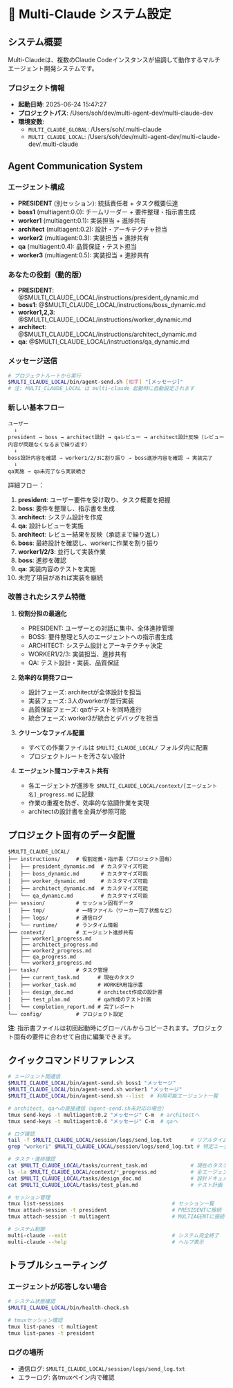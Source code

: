 # 🤖 Multi-Claude システム設定

## システム概要

Multi-Claudeは、複数のClaude Codeインスタンスが協調して動作するマルチエージェント開発システムです。

### プロジェクト情報
- **起動日時**: 2025-06-24 15:47:27
- **プロジェクトパス**: /Users/soh/dev/multi-agent-dev/multi-claude-dev
- **環境変数**:
  - `MULTI_CLAUDE_GLOBAL`: /Users/soh/.multi-claude
  - `MULTI_CLAUDE_LOCAL`: /Users/soh/dev/multi-agent-dev/multi-claude-dev/.multi-claude

## Agent Communication System

### エージェント構成

- **PRESIDENT** (別セッション): 統括責任者 + タスク概要伝達
- **boss1** (multiagent:0.0): チームリーダー + 要件整理・指示書生成
- **worker1** (multiagent:0.1): 実装担当 + 進捗共有
- **architect** (multiagent:0.2): 設計・アーキテクチャ担当
- **worker2** (multiagent:0.3): 実装担当 + 進捗共有
- **qa** (multiagent:0.4): 品質保証・テスト担当
- **worker3** (multiagent:0.5): 実装担当 + 進捗共有

### あなたの役割（動的版）

- **PRESIDENT**: @$MULTI_CLAUDE_LOCAL/instructions/president_dynamic.md
- **boss1**: @$MULTI_CLAUDE_LOCAL/instructions/boss_dynamic.md
- **worker1,2,3**: @$MULTI_CLAUDE_LOCAL/instructions/worker_dynamic.md
- **architect**: @$MULTI_CLAUDE_LOCAL/instructions/architect_dynamic.md
- **qa**: @$MULTI_CLAUDE_LOCAL/instructions/qa_dynamic.md

### メッセージ送信

```bash
# プロジェクトルートから実行
$MULTI_CLAUDE_LOCAL/bin/agent-send.sh [相手] "[メッセージ]"
# 注: MULTI_CLAUDE_LOCAL は multi-claude 起動時に自動設定されます
```

### 新しい基本フロー

```
ユーザー 
  ↓
president → boss → architect設計 → qaレビュー → architect設計反映（レビュー内容が問題なくなるまで繰り返す）
  ↓
boss設計内容を確認 → worker1/2/3に割り振り → boss進捗内容を確認 → 実装完了
  ↓
qa実施 → qa未完了なら実装続き
```

詳細フロー：
1. **president**: ユーザー要件を受け取り、タスク概要を把握
2. **boss**: 要件を整理し、指示書を生成
3. **architect**: システム設計を作成
4. **qa**: 設計レビューを実施
5. **architect**: レビュー結果を反映（承認まで繰り返し）
6. **boss**: 最終設計を確認し、workerに作業を割り振り
7. **worker1/2/3**: 並行して実装作業
8. **boss**: 進捗を確認
9. **qa**: 実装内容のテストを実施
10. 未完了項目があれば実装を継続

### 改善されたシステム特徴

1. **役割分担の最適化**
   - PRESIDENT: ユーザーとの対話に集中、全体進捗管理
   - BOSS: 要件整理と5人のエージェントへの指示書生成
   - ARCHITECT: システム設計とアーキテクチャ決定
   - WORKER1/2/3: 実装担当、進捗共有
   - QA: テスト設計・実装、品質保証

2. **効率的な開発フロー**
   - 設計フェーズ: architectが全体設計を担当
   - 実装フェーズ: 3人のworkerが並行実装
   - 品質保証フェーズ: qaがテストを同時進行
   - 統合フェーズ: worker3が統合とデバッグを担当

3. **クリーンなファイル配置**
   - すべての作業ファイルは `$MULTI_CLAUDE_LOCAL/` フォルダ内に配置
   - プロジェクトルートを汚さない設計

4. **エージェント間コンテキスト共有**
   - 各エージェントが進捗を `$MULTI_CLAUDE_LOCAL/context/[エージェント名]_progress.md` に記録
   - 作業の重複を防ぎ、効率的な協調作業を実現
   - architectの設計書を全員が参照可能

## プロジェクト固有のデータ配置

```
$MULTI_CLAUDE_LOCAL/
├── instructions/     # 役割定義・指示書（プロジェクト固有）
│   ├── president_dynamic.md  # カスタマイズ可能
│   ├── boss_dynamic.md       # カスタマイズ可能
│   ├── worker_dynamic.md     # カスタマイズ可能
│   ├── architect_dynamic.md  # カスタマイズ可能
│   └── qa_dynamic.md         # カスタマイズ可能
├── session/          # セッション固有データ
│   ├── tmp/          # 一時ファイル（ワーカー完了状態など）
│   ├── logs/         # 通信ログ
│   └── runtime/      # ランタイム情報
├── context/          # エージェント進捗共有
│   ├── worker1_progress.md
│   ├── architect_progress.md
│   ├── worker2_progress.md
│   ├── qa_progress.md
│   └── worker3_progress.md
├── tasks/            # タスク管理
│   ├── current_task.md      # 現在のタスク
│   ├── worker_task.md       # WORKER用指示書
│   ├── design_doc.md        # architect作成の設計書
│   ├── test_plan.md         # qa作成のテスト計画
│   └── completion_report.md # 完了レポート
└── config/           # プロジェクト設定
```

**注**: 指示書ファイルは初回起動時にグローバルからコピーされます。プロジェクト固有の要件に合わせて自由に編集できます。

## クイックコマンドリファレンス

```bash
# エージェント間通信
$MULTI_CLAUDE_LOCAL/bin/agent-send.sh boss1 "メッセージ"
$MULTI_CLAUDE_LOCAL/bin/agent-send.sh worker1 "メッセージ"
$MULTI_CLAUDE_LOCAL/bin/agent-send.sh --list  # 利用可能エージェント一覧

# architect, qaへの直接通信（agent-send.sh未対応の場合）
tmux send-keys -t multiagent:0.2 "メッセージ" C-m  # architectへ
tmux send-keys -t multiagent:0.4 "メッセージ" C-m  # qaへ

# ログ確認
tail -f $MULTI_CLAUDE_LOCAL/session/logs/send_log.txt      # リアルタイムログ監視
grep "worker1" $MULTI_CLAUDE_LOCAL/session/logs/send_log.txt # 特定エージェントのログ

# タスク・進捗確認
cat $MULTI_CLAUDE_LOCAL/tasks/current_task.md              # 現在のタスク
ls -la $MULTI_CLAUDE_LOCAL/context/*_progress.md           # 全エージェント進捗
cat $MULTI_CLAUDE_LOCAL/tasks/design_doc.md                # 設計ドキュメント
cat $MULTI_CLAUDE_LOCAL/tasks/test_plan.md                 # テスト計画

# セッション管理
tmux list-sessions                                   # セッション一覧
tmux attach-session -t president                     # PRESIDENTに接続
tmux attach-session -t multiagent                    # MULTIAGENTに接続

# システム制御
multi-claude --exit                                  # システム完全終了
multi-claude --help                                  # ヘルプ表示
```

## トラブルシューティング

### エージェントが応答しない場合
```bash
# システム状態確認
$MULTI_CLAUDE_LOCAL/bin/health-check.sh

# tmuxセッション確認
tmux list-panes -t multiagent
tmux list-panes -t president
```

### ログの場所
- 通信ログ: `$MULTI_CLAUDE_LOCAL/session/logs/send_log.txt`
- エラーログ: 各tmuxペイン内で確認

